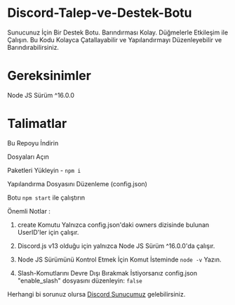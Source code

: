 # Discord-Talep-ve-Destek-Botu

Sunucunuz İçin Bir Destek Botu.
Barındırması Kolay.
Düğmelerle Etkileşim ile Çalışın.
Bu Kodu Kolayca Çatallayabilir ve Yapılandırmayı Düzenleyebilir ve Barındırabilirsiniz.

# Gereksinimler
Node JS Sürüm ^16.0.0

# Talimatlar
Bu Repoyu İndirin

Dosyaları Açın

Paketleri Yükleyin - `npm i`

Yapılandırma Dosyasını Düzenleme (config.json)

Botu `npm start` ile çalıştırın

Önemli Notlar :

1. create Komutu Yalnızca config.json'daki owners dizisinde bulunan UserID'ler için çalışır.

2. Discord.js v13 olduğu için yalnızca Node JS Sürüm ^16.0.0'da çalışır.

3. Node JS Sürümünü Kontrol Etmek İçin Komut İsteminde `node -v` Yazın.

4. Slash-Komutlarını Devre Dışı Bırakmak İstiyorsanız config.json "enable_slash" dosyasını düzenleyin: `false`

Herhangi bi sorunuz olursa [Discord Sunucumuz](https://discord.gg/NEYChS5FnY) gelebilirsiniz.
